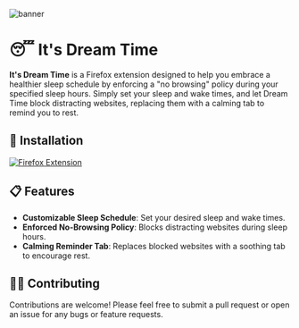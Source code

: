 ![banner](https://github.com/user-attachments/assets/a980d2ab-fa4f-4166-9cd2-c292f29bde5d)

# 😴 It's Dream Time

**It's Dream Time** is a Firefox extension designed to help you embrace a healthier sleep schedule by enforcing a "no browsing" policy during your specified sleep hours. Simply set your sleep and wake times, and let Dream Time block distracting websites, replacing them with a calming tab to remind you to rest.

## 🚀 Installation

[![Firefox Extension](https://github.com/user-attachments/assets/b65f50b2-7efc-4f81-b76d-80c5e996e866)](https://addons.mozilla.org/fr/firefox/addon/it-s-dream-time/)


## 📋 Features

- **Customizable Sleep Schedule**: Set your desired sleep and wake times.
- **Enforced No-Browsing Policy**: Blocks distracting websites during sleep hours.
- **Calming Reminder Tab**: Replaces blocked websites with a soothing tab to encourage rest.

## 👨‍💻 Contributing

Contributions are welcome! Please feel free to submit a pull request or open an issue for any bugs or feature requests.
